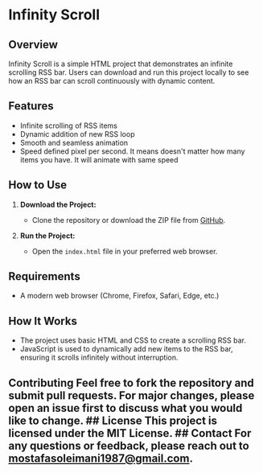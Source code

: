 # Infinity Scroll

## Overview
Infinity Scroll is a simple HTML project that demonstrates an infinite scrolling RSS bar. Users can download and run this project locally to see how an RSS bar can scroll continuously with dynamic content.

## Features
- Infinite scrolling of RSS items
- Dynamic addition of new RSS loop
- Smooth and seamless animation
- Speed defined pixel per second. It means doesn't matter how many items you have. It will animate with same speed 

## How to Use
1. **Download the Project:**
   - Clone the repository or download the ZIP file from [GitHub](https://github.com/MostafaSoleimani/infinite-scroll).

2. **Run the Project:**
   - Open the `index.html` file in your preferred web browser.

## Requirements
- A modern web browser (Chrome, Firefox, Safari, Edge, etc.)

## How It Works
- The project uses basic HTML and CSS to create a scrolling RSS bar.
- JavaScript is used to dynamically add new items to the RSS bar, ensuring it scrolls infinitely without interruption.


## Contributing Feel free to fork the repository and submit pull requests. For major changes, please open an issue first to discuss what you would like to change. ## License This project is licensed under the MIT License. ## Contact For any questions or feedback, please reach out to [mostafasoleimani1987@gmail.com](mailto:mostafasoleimani1987@gmail.com).